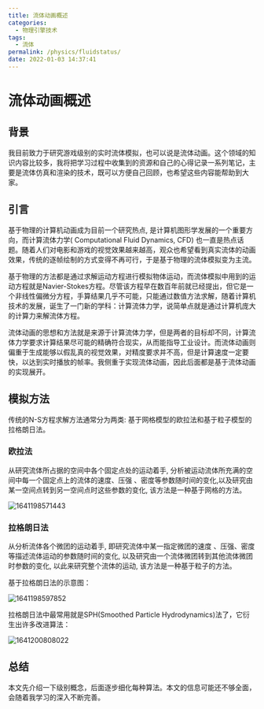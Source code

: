 ```yaml
---
title: 流体动画概述
categories: 
  - 物理引擎技术
tags: 
  - 流体
permalink: /physics/fluidstatus/
date: 2022-01-03 14:37:41
---
```


# 流体动画概述

## 背景

我目前致力于研究游戏级别的实时流体模拟，也可以说是流体动画。这个领域的知识内容比较多，我将把学习过程中收集到的资源和自己的心得记录一系列笔记，主要是流体仿真和渲染的技术，既可以方便自己回顾，也希望这些内容能帮助到大家。

## 引言

基于物理的计算机动画成为目前一个研究热点, 是计算机图形学发展的一个重要方向，而计算流体力学( Computational Fluid Dynamics, CFD) 也一直是热点话题。随着人们对电影和游戏的视觉效果越来越高，观众也希望看到真实流体的动画效果，传统的逐帧绘制的方式变得不再可行，于是基于物理的流体模拟变为主流。

基于物理的方法都是通过求解运动方程进行模拟物体运动，而流体模拟中用到的运动方程就是Navier-Stokes方程。尽管该方程早在数百年前就已经提出，但它是一个非线性偏微分方程，手算结果几乎不可能，只能通过数值方法求解，随着计算机技术的发展，诞生了一门新的学科：计算流体力学，说简单点就是通过计算机庞大的计算力来解流体方程。

流体动画的思想和方法就是来源于计算流体力学，但是两者的目标却不同，计算流体力学要求计算结果尽可能的精确符合现实，从而能指导工业设计。而流体动画则偏重于生成能够以假乱真的视觉效果，对精度要求并不高，但是计算速度一定要快，以达到实时播放的帧率。我侧重于实现流体动画，因此后面都是基于流体动画的实现展开。

## 模拟方法

传统的N-S方程求解方法通常分为两类: 基于网格模型的欧拉法和基于粒子模型的拉格朗日法。

### 欧拉法

从研究流体所占据的空间中各个固定点处的运动着手, 分析被运动流体所充满的空间中每一个固定点上的流体的速度、压强 、密度等参数随时间的变化,以及研究由某一空间点转到另一空间点时这些参数的变化, 该方法是一种基于网格的方法。

![1641198571443](https://objectstorage.ap-osaka-1.oraclecloud.com/n/ax0kqy8quzyr/b/bucket-blog/o/2022/04/fea84038770b9872752373da243e3f34.png)



### 拉格朗日法

从分析流体各个微团的运动着手, 即研究流体中某一指定微团的速度 、压强、密度等描述流体运动的参数随时间的变化, 以及研究由一个流体微团转到其他流体微团时参数的变化, 以此来研究整个流体的运动, 该方法是一种基于粒子的方法。

基于拉格朗日法的示意图：

![1641198597852](https://objectstorage.ap-osaka-1.oraclecloud.com/n/ax0kqy8quzyr/b/bucket-blog/o/2022/04/e4b21c06049a64324fb4c538432c6abd.png)

拉格朗日法中最常用就是SPH(Smoothed Particle Hydrodynamics)法了，它衍生出许多改进算法：

![1641200808022](https://objectstorage.ap-osaka-1.oraclecloud.com/n/ax0kqy8quzyr/b/bucket-blog/o/2022/04/6694d6f738c983d89875244de16dd5fb.png)

## 总结

本文先介绍一下级别概念，后面逐步细化每种算法。本文的信息可能还不够全面，会随着我学习的深入不断完善。